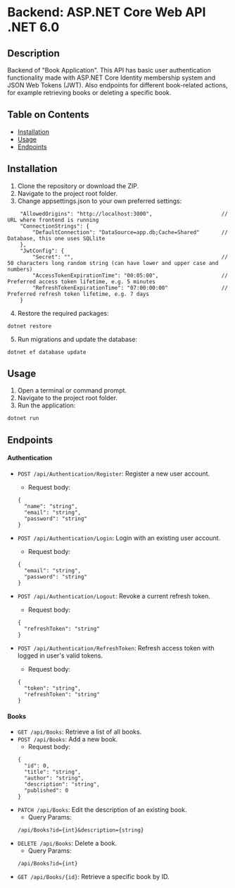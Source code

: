 ﻿# Backend: ASP.NET Core Web API .NET 6.0

## Description

Backend of "Book Application". This API has basic user authentication functionality made with ASP.NET Core Identity membership system and JSON Web Tokens (JWT). Also endpoints for different book-related actions, for example retrieving books or deleting a specific book.

## Table on Contents

- [Installation](#installation)
- [Usage](#usage)
- [Endpoints](#endpoints)

## Installation

1. Clone the repository or download the ZIP.
2. Navigate to the project root folder.
3. Change appsettings.json to your own preferred settings:

```
    "AllowedOrigins": "http://localhost:3000",                      // URL where frontend is running
    "ConnectionStrings": {
        "DefaultConnection": "DataSource=app.db;Cache=Shared"       // Database, this one uses SQLlite
    },
    "JwtConfig": {
        "Secret": "",                                               // 50 characters long random string (can have lower and upper case and numbers)
        "AccessTokenExpirationTime": "00:05:00",                    // Preferred access token lifetime, e.g. 5 minutes
        "RefreshTokenExpirationTime": "07:00:00:00"                 // Preferred refresh token lifetime, e.g. 7 days
    }
```

4. Restore the required packages:

```
dotnet restore
```

5. Run migrations and update the database:

```
dotnet ef database update
```

## Usage

1. Open a terminal or command prompt.
2. Navigate to the project root folder.
3. Run the application:

```
dotnet run
```

## Endpoints

#### Authentication

- `POST /api/Authentication/Register`: Register a new user account.
  - Request body:
  ```
  {
    "name": "string",
    "email": "string",
    "password": "string"
  }
  ```
- `POST /api/Authentication/Login`: Login with an existing user account.
  - Request body:
  ```
  {
    "email": "string",
    "password": "string"
  }
  ```
- `POST /api/Authentication/Logout`: Revoke a current refresh token.

  - Request body:

  ```
  {
    "refreshToken": "string"
  }
  ```

- `POST /api/Authentication/RefreshToken`: Refresh access token with logged in user's valid tokens.
  - Request body:
  ```
  {
    "token": "string",
    "refreshToken": "string"
  }
  ```

#### Books

- `GET /api/Books`: Retrieve a list of all books.
- `POST /api/Books`: Add a new book.
  - Request body:
  ```
  {
    "id": 0,
    "title": "string",
    "author": "string",
    "description": "string",
    "published": 0
  }
  ```
- `PATCH /api/Books`: Edit the description of an existing book.
  - Query Params:
  ```
  /api/Books?id={int}&description={string}
  ```
- `DELETE /api/Books`: Delete a book.
  - Query Params:
  ```
  /api/Books?id={int}
  ```
- `GET /api/Books/{id}`: Retrieve a specific book by ID.
